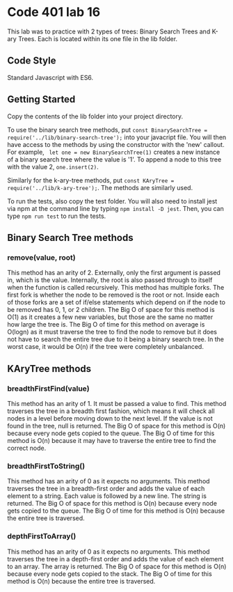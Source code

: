 # Code 401 lab 16
This lab was to practice with 2 types of trees: Binary Search Trees and K-ary Trees.  Each is located within its one file in the lib folder.

## Code Style
Standard Javascript with ES6.

## Getting Started
Copy the contents of the lib folder into your project directory.  

To use the binary search tree methods, put ```const BinarySearchTree = require('../lib/binary-search-tree');``` into your javacript file.  You will then have access to the methods by using the constructor with the 'new' callout.  For example, ``` let one = new BinarySearchTree(1)``` creates a new instance of a binary search tree where the value is '1'.  To append a node to this tree with the value 2, ```one.insert(2)```.

Similarly for the k-ary-tree methods, put ```const KAryTree = require('../lib/k-ary-tree');```.  The methods are similarly used.

To run the tests, also copy the test folder.  You will also need to install jest via npm at the command line by typing ```npm install -D jest```.  Then, you can type ```npm run test``` to run the tests.

## Binary Search Tree methods
### remove(value, root)
This method has an arity of 2. Externally, only the first argument is passed in, which is the value.  Internally, the root is also passed through to itself when the function is called recursively.
This method has multiple forks.  The first fork is whether the node to be removed is the root or not.  Inside each of those forks are a set of if/else statements which depend on if the node to be removed has 0, 1, or 2 children.
The Big O of space for this method is O(1) as it creates a few new variables, but those are the same no matter how large the tree is.
The Big O of time for this method on average is O(logn) as it must traverse the tree to find the node to remove but it does not have to search the entire tree due to it being a binary search tree.  In the worst case, it would be O(n) if the tree were completely unbalanced.

## KAryTree methods
### breadthFirstFind(value)
This method has an arity of 1.  It must be passed a value to find.
This method traverses the tree in a breadth first fashion, which means it will check all nodes in a level before moving down to the next level.  If the value is not found in the tree, null is returned.
The Big O of space for this method is O(n) because every node gets copied to the queue.
The Big O of time for this method is O(n) because it may have to traverse the entire tree to find the correct node.

### breadthFirstToString()
This method has an arity of 0 as it expects no arguments.
This method traverses the tree in a breadth-first order and adds the value of each element to a string.  Each value is followed by a new line.  The string is returned.
The Big O of space for this method is O(n) because every node gets copied to the queue.
The Big O of time for this method is O(n) because the entire tree is traversed.

### depthFirstToArray()
This method has an arity of 0 as it expects no arguments.
This method traverses the tree in a depth-first order and adds the value of each element to an array.  The array is returned.
The Big O of space for this method is O(n) because every node gets copied to the stack.
The Big O of time for this method is O(n) because the entire tree is traversed.
